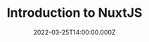 ---
title: Introduction to NuxtJS
description: Description here
date: 2022-03-25T14:00:00.000Z
released: false
---